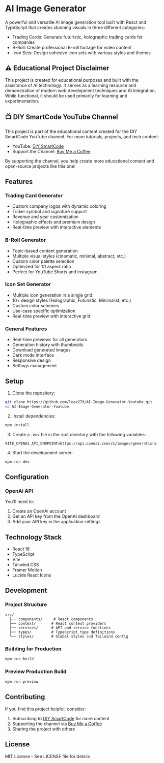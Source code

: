 # AI Image Generator

A powerful and versatile AI image generation tool built with React and TypeScript that creates stunning visuals in three different categories:

- Trading Cards: Generate futuristic, holographic trading cards for companies
- B-Roll: Create professional B-roll footage for video content
- Icon Sets: Design cohesive icon sets with various styles and themes

## ⚠️ Educational Project Disclaimer

This project is created for educational purposes and built with the assistance of AI technology. It serves as a learning resource and demonstration of modern web development techniques and AI integration. While functional, it should be used primarily for learning and experimentation.

## 📺 DIY SmartCode YouTube Channel

This project is part of the educational content created for the DIY SmartCode YouTube channel. For more tutorials, projects, and tech content:

- YouTube: [DIY SmartCode](https://www.youtube.com/@DIYSmartCode)
- Support the Channel: [Buy Me a Coffee](https://buymeacoffee.com/diy_smartcode)

By supporting the channel, you help create more educational content and open-source projects like this one!

## Features

### Trading Card Generator
- Custom company logos with dynamic coloring
- Ticker symbol and signature support
- Revenue and year customization
- Holographic effects and premium design
- Real-time preview with interactive elements

### B-Roll Generator
- Topic-based content generation
- Multiple visual styles (cinematic, minimal, abstract, etc.)
- Custom color palette selection
- Optimized for 1:1 aspect ratio
- Perfect for YouTube Shorts and Instagram

### Icon Set Generator
- Multiple icon generation in a single grid
- 10+ design styles (Holographic, Futuristic, Minimalist, etc.)
- Custom color schemes
- Use-case specific optimization
- Real-time preview with interactive grid

### General Features
- Real-time previews for all generators
- Generation history with thumbnails
- Download generated images
- Dark mode interface
- Responsive design
- Settings management

## Setup

1. Clone the repository:
```bash
git clone https://github.com/leex279/AI-Image-Generator-Youtube.git
cd AI-Image-Generator-Youtube
```

2. Install dependencies:
```bash
npm install
```

3. Create a `.env` file in the root directory with the following variables:
```env
VITE_OPENAI_API_ENDPOINT=https://api.openai.com/v1/images/generations
```

4. Start the development server:
```bash
npm run dev
```

## Configuration

### OpenAI API
You'll need to:
1. Create an OpenAI account
2. Get an API key from the OpenAI dashboard
3. Add your API key in the application settings

## Technology Stack

- React 18
- TypeScript
- Vite
- Tailwind CSS
- Framer Motion
- Lucide React Icons

## Development

### Project Structure
```
src/
  ├── components/     # React components
  ├── context/       # React context providers
  ├── services/      # API and service functions
  ├── types/         # TypeScript type definitions
  └── styles/        # Global styles and Tailwind config
```

### Building for Production
```bash
npm run build
```

### Preview Production Build
```bash
npm run preview
```

## Contributing

If you find this project helpful, consider:
1. Subscribing to [DIY SmartCode](https://www.youtube.com/@DIYSmartCode) for more content
2. Supporting the channel via [Buy Me a Coffee](https://buymeacoffee.com/diy_smartcode)
3. Sharing the project with others

## License

MIT License - See LICENSE file for details